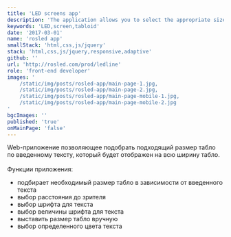 ```yaml
---
title: 'LED screens app'
description: 'The application allows you to select the appropriate size of the scoreboard according to the entered text.'
keywords: 'LED,screen,tabloid'
date: '2017-03-01'
name: 'rosled app'
smallStack: 'html,css,js/jquery'
stack: 'html,css,js/jquery,responsive,adaptive'
github: ''
url: 'http://rosled.com/prod/ledline'
role: 'front-end developer'
images: '
    /static/img/posts/rosled-app/main-page-1.jpg,
    /static/img/posts/rosled-app/main-page-2.jpg,
    /static/img/posts/rosled-app/main-page-mobile-1.jpg,
    /static/img/posts/rosled-app/main-page-mobile-2.jpg
'
bgcImages: ''
published: 'true'
onMainPage: 'false'
---
```

Web-приложение позволяющее подобрать подходящий размер табло по введенному тексту, 
который будет отображен на всю ширину табло.
<br>
<br>
Функции приложения:
- подбирает необходимый размер табло в зависимости от введенного текста
- выбор расстояния до зрителя
- выбор шрифта для текста
- выбор величины шрифта для текста
- выставить размер табло вручную
- выбор определенного цвета текста